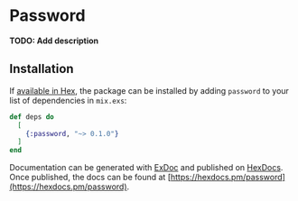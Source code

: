 # Password

**TODO: Add description**

## Installation

If [available in Hex](https://hex.pm/docs/publish), the package can be installed
by adding `password` to your list of dependencies in `mix.exs`:

```elixir
def deps do
  [
    {:password, "~> 0.1.0"}
  ]
end
```

Documentation can be generated with [ExDoc](https://github.com/elixir-lang/ex_doc)
and published on [HexDocs](https://hexdocs.pm). Once published, the docs can
be found at [https://hexdocs.pm/password](https://hexdocs.pm/password).

